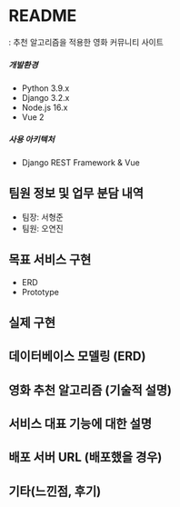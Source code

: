 # README
: 추천 알고리즘을 적용한 영화 커뮤니티 사이트



##### 개발환경

- Python 3.9.x
- Django 3.2.x
- Node.js 16.x
- Vue 2


##### 사용 아키텍처
- Django REST Framework & Vue

  

## 팀원 정보 및 업무 분담 내역

- 팀장: 서형준
- 팀원: 오연진

## 목표 서비스 구현

- ERD
- Prototype

## 실제 구현
## 데이터베이스 모델링 (ERD)
## 영화 추천 알고리즘 (기술적 설명)
## 서비스 대표 기능에 대한 설명
## 배포 서버 URL (배포했을 경우)
## 기타(느낀점, 후기)

